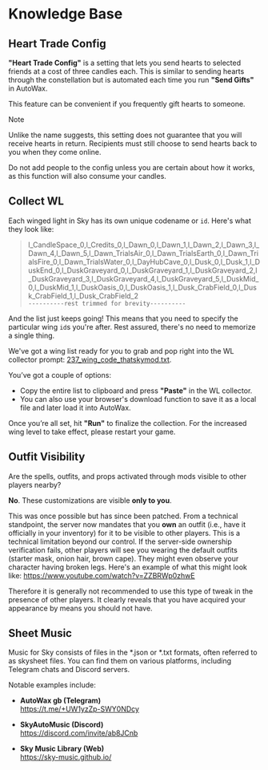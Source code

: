 # Knowledge Base

## Heart Trade Config
**"Heart Trade Config"** is a setting that lets you send hearts to selected friends at a cost of three candles each. This is similar to sending hearts through the constellation but is automated each time you run **"Send Gifts"** in AutoWax.

This feature can be convenient if you frequently gift hearts to someone.

> [!NOTE]  
> Unlike the name suggests, this setting does not guarantee that
> you will receive hearts in return. Recipients must still choose to
> send hearts back to you when they come online.
> 
> Do not add people to the config unless you are certain about how it
> works, as this function will also consume your candles.


## Collect WL
Each winged light in Sky has its own unique codename or `id`. Here's what they look like:

> l_CandleSpace_0,l_Credits_0,l_Dawn_0,l_Dawn_1,l_Dawn_2,l_Dawn_3,l_Dawn_4,l_Dawn_5,l_Dawn_TrialsAir_0,l_Dawn_TrialsEarth_0,l_Dawn_TrialsFire_0,l_Dawn_TrialsWater_0,l_DayHubCave_0,l_Dusk_0,l_Dusk_1,l_DuskEnd_0,l_DuskGraveyard_0,l_DuskGraveyard_1,l_DuskGraveyard_2,l_DuskGraveyard_3,l_DuskGraveyard_4,l_DuskGraveyard_5,l_DuskMid_0,l_DuskMid_1,l_DuskOasis_0,l_DuskOasis_1,l_Dusk_CrabField_0,l_Dusk_CrabField_1,l_Dusk_CrabField_2  
`----------rest trimmed for brevity----------`

And the list just keeps going! This means that you need to specify the particular wing `id`s you're after. Rest assured, there's no need to memorize a single thing.

We've got a wing list ready for you to grab and pop right into the WL collector prompt: [237_wing_code_thatskymod.txt](https://raw.githubusercontent.com/thatskymod/Sky-CotL-Scripts/main/Canvas/Misc/237_wing_code_thatskymod.txt).

You’ve got a couple of options:
- Copy the entire list to clipboard and press **"Paste"** in the WL collector.
- You can also use your browser's download function to save it as a local file and later load it into AutoWax.

Once you’re all set, hit **"Run"** to finalize the collection. For the increased wing level to take effect, please restart your game.

## Outfit Visibility

Are the spells, outfits, and props activated through mods visible to other players nearby?

**No**. These customizations are visible **only to you**.

This was once possible but has since been patched. From a technical standpoint, the server now mandates that you **own** an outfit (i.e., have it officially in your inventory) for it to be visible to other players. This is a technical limitation beyond our control. If the server-side ownership verification fails, other players will see you wearing the default outfits (starter mask, onion hair, brown cape). They might even observe your character having broken legs. Here's an example of what this might look like: https://www.youtube.com/watch?v=ZZBRWp0zhwE

Therefore it is generally not recommended to use this type of tweak in the presence of other players. It clearly reveals that you have acquired your appearance by means you should not have.

## Sheet Music

Music for Sky consists of files in the *.json or *.txt formats, often referred to as skysheet files. You can find them on various platforms, including Telegram chats and Discord servers.

Notable examples include:

- **AutoWax gb (Telegram)**  
https://t.me/+UW1yzZp-SWY0NDcy

- **SkyAutoMusic (Discord)**  
https://discord.com/invite/ab8JCnb

- **Sky Music Library (Web)**  
https://sky-music.github.io/
